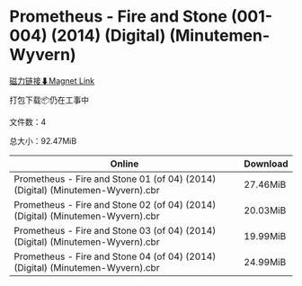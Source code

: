 # Prometheus - Fire and Stone (001-004) (2014) (Digital) (Minutemen-Wyvern)

[磁力链接⬇Magnet Link](magnet:?xt=urn:btih:21878450a2c56ff88ae27612fee288396722429f&dn=Prometheus%20-%20Fire%20and%20Stone%20%28001-004%29%20%282014%29%20%28Digital%29%20%28Minutemen-Wyvern%29)

打包下载📦仍在工事中

文件数：4

总大小：92.47MiB

Online | Download
--- | ---
Prometheus - Fire and Stone 01 (of 04) (2014) (Digital) (Minutemen-Wyvern).cbr | 27.46MiB
Prometheus - Fire and Stone 02 (of 04) (2014) (Digital) (Minutemen-Wyvern).cbr | 20.03MiB
Prometheus - Fire and Stone 03 (of 04) (2014) (Digital) (Minutemen-Wyvern).cbr | 19.99MiB
Prometheus - Fire and Stone 04 (of 04) (2014) (Digital) (Minutemen-Wyvern).cbr | 24.99MiB